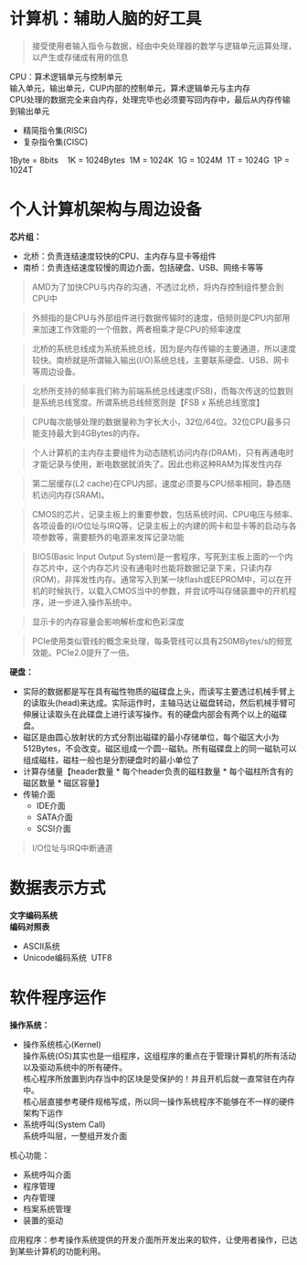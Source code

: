 # 计算机：辅助人脑的好工具
> 接受使用者输入指令与数据，经由中央处理器的数学与逻辑单元运算处理，以产生或存储成有用的信息  
  
CPU：算术逻辑单元与控制单元  
输入单元，输出单元，CUP内部的控制单元，算术逻辑单元与主内存  
CPU处理的数据完全来自内存，处理完毕也必须要写回内存中，最后从内存传输到输出单元  
* 精简指令集(RISC)
* 复杂指令集(CISC)  

1Byte = 8bits &nbsp;&nbsp; 1K = 1024Bytes&nbsp;&nbsp;1M = 1024K&nbsp;&nbsp;1G = 1024M&nbsp;&nbsp;1T = 1024G&nbsp;&nbsp;1P = 1024T  

# 个人计算机架构与周边设备
**芯片组：**
* 北桥：负责连结速度较快的CPU、主内存与显卡等组件
* 南桥：负责连结速度较慢的周边介面，包括硬盘、USB、网络卡等等

> AMD为了加快CPU与内存的沟通，不透过北桥，将内存控制组件整合到CPU中  

> 外频指的是CPU与外部组件进行数据传输时的速度，倍频则是CPU内部用来加速工作效能的一个倍数，两者相乘才是CPU的频率速度  

> 北桥的系统总线成为系统系统总线，因为是内存传输的主要通道，所以速度较快。南桥就是所谓输入输出(I/O)系统总线，主要联系硬盘、USB、网卡等周边设备。  

> 北桥所支持的频率我们称为前端系统总线速度(FSB)，而每次传送的位数则是系统总线宽度。所谓系统总线频宽则是【FSB x 系统总线宽度】  

> CPU每次能够处理的数据量称为字长大小，32位/64位。32位CPU最多只能支持最大到4GBytes的内存。 

> 个人计算机的主内存主要组件为动态随机访问内存(DRAM)，只有再通电时才能记录与使用，断电数据就消失了。因此也称这种RAM为挥发性内存

> 第二层缓存(L2 cache)在CPU内部，速度必须要与CPU频率相同，静态随机访问内存(SRAM)。

> CMOS的芯片，记录主板上的重要参数，包括系统时间、CPU电压与频率、各项设备的I/O位址与IRQ等，记录主板上的内建的网卡和显卡等的启动与各项参数等，需要额外的电源来发挥记录功能

> BIOS(Basic Input Output System)是一套程序，写死到主板上面的一个内存芯片中，这个内存芯片没有通电时也能将数据记录下来，只读内存(ROM)，非挥发性内存。通常写入到某一块flash或EEPROM中，可以在开机的时候执行，以载入CMOS当中的参数，并尝试呼叫存储装置中的开机程序，进一步进入操作系统中。

> 显示卡的内存容量会影响解析度和色彩深度

> PCIe使用类似管线的概念来处理，每条管线可以具有250MBytes/s的频宽效能。PCIe2.0提升了一倍。

**硬盘：**
* 实际的数据都是写在具有磁性物质的磁碟盘上头，而读写主要透过机械手臂上的读取头(head)来达成。实际运作时，主轴马达让磁盘转动，然后机械手臂可伸展让读取头在此碟盘上进行读写操作。有的硬盘内部会有两个以上的磁碟盘。
* 磁区是由圆心放射状的方式分割出磁碟的最小存储单位，每个磁区大小为512Bytes，不会改变。磁区组成一个圆--磁轨。所有磁碟盘上的同一磁轨可以组成磁柱，磁柱一般也是分割硬盘时的最小单位了
* 计算存储量【header数量 * 每个header负责的磁柱数量 * 每个磁柱所含有的磁区数量 * 磁区容量】
* 传输介面  
   * IDE介面
   * SATA介面
   * SCSI介面

> I/O位址与IRQ中断通道

# 数据表示方式
**文字编码系统**  
**编码对照表**
* ASCII系统
* Unicode编码系统&nbsp;&nbsp;UTF8

# 软件程序运作
**操作系统：**
* 操作系统核心(Kernel)  
操作系统(OS)其实也是一组程序，这组程序的重点在于管理计算机的所有活动以及驱动系统中的所有硬件。  
核心程序所放置到内存当中的区块是受保护的！并且开机后就一直常驻在内存中。  
核心层直接参考硬件规格写成，所以同一操作系统程序不能够在不一样的硬件架构下运作
* 系统呼叫(System Call)  
系统呼叫层，一整组开发介面  

核心功能：
* 系统呼叫介面
* 程序管理
* 内存管理
* 档案系统管理
* 装置的驱动

应用程序：参考操作系统提供的开发介面所开发出来的软件，让使用者操作，已达到某些计算机的功能利用。